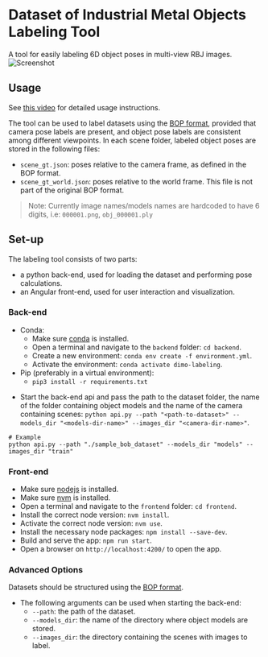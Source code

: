 # Dataset of Industrial Metal Objects Labeling Tool

A tool for easily labeling 6D object poses in multi-view RBJ images. 
![Screenshot](docs/images/screenshot.png)

## Usage

See [this video](https://youtu.be/qvZfD38i7ro) for detailed usage instructions.

The tool can be used to label datasets using the [BOP format](https://github.com/thodan/bop_toolkit/blob/master/docs/bop_datasets_format.md), provided that camera pose labels are present, and object pose labels are consistent among different viewpoints. 
In each scene folder, labeled object poses are stored in the following files:
* `scene_gt.json`: poses relative to the camera frame, as defined in the BOP format.
* `scene_gt_world.json`: poses relative to the world frame. This file is not part of the original BOP format.

> Note: Currently image names/models names are hardcoded to have 6 digits, i.e: `000001.png`, `obj_000001.ply`

## Set-up

The labeling tool consists of two parts:
* a python back-end, used for loading the dataset and performing pose calculations.
* an Angular front-end, used for user interaction and visualization.

### Back-end
- Conda:
  * Make sure [conda](https://docs.conda.io/en/latest/miniconda.html) is installed.
  * Open a terminal and navigate to the `backend` folder: `cd backend`.
  * Create a new environment: `conda env create -f environment.yml`.
  * Activate the environment: `conda activate dimo-labeling`.
- Pip (preferably in a virtual environment):
  * `pip3 install -r requirements.txt`
* Start the back-end api and pass the path to the dataset folder, the name of the folder containing object models and the name of the camera containing scenes: `python api.py --path "<path-to-dataset>" --models_dir "<models-dir-name>" --images_dir "<camera-dir-name>"`.
```shell
# Example
python api.py --path "./sample_bob_dataset" --models_dir "models" --images_dir "train"
```

### Front-end
* Make sure [nodejs](https://nodejs.org/en/download/) is installed.
* Make sure [nvm](https://github.com/nvm-sh/nvm) is installed.
* Open a terminal and navigate to the `frontend` folder: `cd frontend`.
* Install the correct node version: `nvm install`.
* Activate the correct node version: `nvm use`.
* Install the necessary node packages: `npm install --save-dev`.
* Build and serve the app: `npm run start`.
* Open a browser on `http://localhost:4200/` to open the app.

### Advanced Options
Datasets should be structured using the [BOP format](https://github.com/thodan/bop_toolkit/blob/master/docs/bop_datasets_format.md).
* The following arguments can be used when starting the back-end:
  * `--path`: the path of the dataset.
  * `--models_dir`: the name of the directory where object models are stored.
  * `--images_dir`: the directory containing the scenes with images to label.
